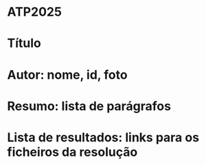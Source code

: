 # ATP2025

# Título
# Autor: nome, id, foto
# Resumo: lista de parágrafos
# Lista de resultados: links para os ficheiros da resolução
